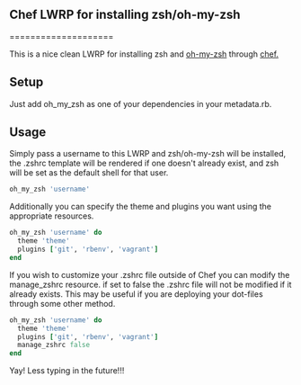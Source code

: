 ## Chef LWRP for installing zsh/oh-my-zsh

====================

This is a nice clean LWRP for installing zsh and [oh-my-zsh](https://github.com/robbyrussell/oh-my-zsh) 
through [chef.](http://opscode.com/chef) 


Setup
-----
Just add oh_my_zsh as one of your dependencies in your metadata.rb.

Usage
-----
Simply pass a username to this LWRP and zsh/oh-my-zsh will be installed, the .zshrc template will be 
rendered if one doesn't already exist, and zsh will be set as the default shell for that user.

```ruby
oh_my_zsh 'username'
```

Additionally you can specify the theme and plugins you want using the appropriate resources.

```ruby
oh_my_zsh 'username' do
  theme 'theme'
  plugins ['git', 'rbenv', 'vagrant']
end
```

If you wish to customize your .zshrc file outside of Chef you can modify the manage_zshrc resource.
if set to false the .zshrc file will not be modified if it already exists. This may be useful if you 
are deploying your dot-files through some other method.

```ruby
oh_my_zsh 'username' do
  theme 'theme'
  plugins ['git', 'rbenv', 'vagrant']
  manage_zshrc false
end
```

Yay! Less typing in the future!!!
